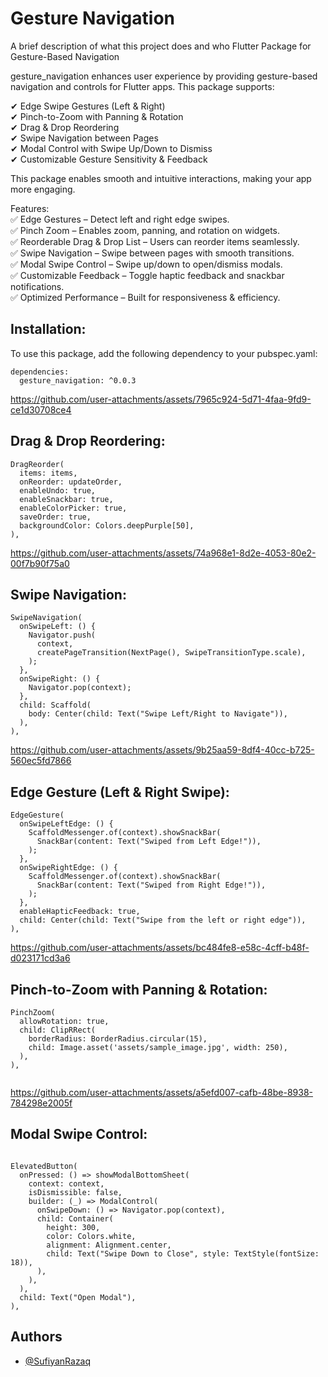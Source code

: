 
# Gesture Navigation

A brief description of what this project does and who 
Flutter Package for Gesture-Based Navigation

gesture_navigation enhances user experience by providing gesture-based navigation and controls for Flutter apps. This package supports:

✔ Edge Swipe Gestures (Left & Right)\
✔ Pinch-to-Zoom with Panning & Rotation\
✔ Drag & Drop Reordering\
✔ Swipe Navigation between Pages\
✔ Modal Control with Swipe Up/Down to Dismiss\
✔ Customizable Gesture Sensitivity & Feedback

This package enables smooth and intuitive interactions, making your app more engaging.

Features:\
✅ Edge Gestures – Detect left and right edge swipes.\
✅ Pinch Zoom – Enables zoom, panning, and rotation on widgets.\
✅ Reorderable Drag & Drop List – Users can reorder items seamlessly.\
✅ Swipe Navigation – Swipe between pages with smooth transitions.\
✅ Modal Swipe Control – Swipe up/down to open/dismiss modals.\
✅ Customizable Feedback – Toggle haptic feedback and snackbar notifications.\
✅ Optimized Performance – Built for responsiveness & efficiency.



## Installation:
To use this package, add the following dependency to your pubspec.yaml:
```
dependencies:
  gesture_navigation: ^0.0.3
```


https://github.com/user-attachments/assets/7965c924-5d71-4faa-9fd9-ce1d30708ce4


## Drag & Drop Reordering:
```
DragReorder(
  items: items,
  onReorder: updateOrder,
  enableUndo: true,
  enableSnackbar: true,
  enableColorPicker: true,
  saveOrder: true,
  backgroundColor: Colors.deepPurple[50],
),

```


https://github.com/user-attachments/assets/74a968e1-8d2e-4053-80e2-00f7b90f75a0


## Swipe Navigation:
```
SwipeNavigation(
  onSwipeLeft: () {
    Navigator.push(
      context,
      createPageTransition(NextPage(), SwipeTransitionType.scale),
    );
  },
  onSwipeRight: () {
    Navigator.pop(context);
  },
  child: Scaffold(
    body: Center(child: Text("Swipe Left/Right to Navigate")),
  ),
),
```


https://github.com/user-attachments/assets/9b25aa59-8df4-40cc-b725-560ec5fd7866


## Edge Gesture (Left & Right Swipe):
```
EdgeGesture(
  onSwipeLeftEdge: () {
    ScaffoldMessenger.of(context).showSnackBar(
      SnackBar(content: Text("Swiped from Left Edge!")),
    );
  },
  onSwipeRightEdge: () {
    ScaffoldMessenger.of(context).showSnackBar(
      SnackBar(content: Text("Swiped from Right Edge!")),
    );
  },
  enableHapticFeedback: true,
  child: Center(child: Text("Swipe from the left or right edge")),
),
```


https://github.com/user-attachments/assets/bc484fe8-e58c-4cff-b48f-d023171cd3a6


## Pinch-to-Zoom with Panning & Rotation:
```
PinchZoom(
  allowRotation: true,
  child: ClipRRect(
    borderRadius: BorderRadius.circular(15),
    child: Image.asset('assets/sample_image.jpg', width: 250),
  ),
),


```

https://github.com/user-attachments/assets/a5efd007-cafb-48be-8938-784298e2005f


## Modal Swipe Control:
```

ElevatedButton(
  onPressed: () => showModalBottomSheet(
    context: context,
    isDismissible: false,
    builder: (_) => ModalControl(
      onSwipeDown: () => Navigator.pop(context),
      child: Container(
        height: 300,
        color: Colors.white,
        alignment: Alignment.center,
        child: Text("Swipe Down to Close", style: TextStyle(fontSize: 18)),
      ),
    ),
  ),
  child: Text("Open Modal"),
),
```

## Authors

- [@SufiyanRazaq](https://github.com/SufiyanRazaq/gesture_navigation_plugin)


